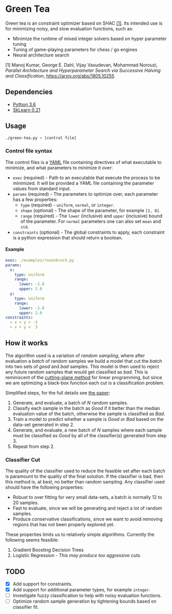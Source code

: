 # Green Tea

Green tea is an constraint optimizer based on SHAC [[1]](https://arxiv.org/abs/1805.10255). Its intended use is for
minimizing noisy, and slow evaluation functions, such as:

- Minimize the runtime of mixed integer solvers based on hyper parameter tuning
- Tuning of game-playing parameters for chess / go engines
- Neural architecture search

[1] Manoj Kumar, George E. Dahl, Vijay Vasudevan, Mohammad Norouzi, _Parallel Architecture and Hyperparameter Search via Successive Halving and Classification_, https://arxiv.org/abs/1805.10255

## Dependencies

- [Python 3.6](https://www.python.org/downloads/)
- [SkLearn 0.21](https://scikit-learn.org/stable/)

## Usage

```bash
./green-tea.py < [control file]
```

### Control file syntax

The control files is a [YAML](https://yaml.org/) file containing directives of what executable to minimize, and what
parameters to minimize it over:

- `exec` (required) - Path to an executable that execute the process to be minimized. It will be provided a YAML file
  containing the parameter values from standard input.
- `params` (required) - The parameters to optimize over, each parameter has a few properties:
  - `type` (required) - `uniform`, `normal`, or `integer`.
  - `shape` (optional) - The shape of the parameter, for example `[2, 8]`.
  - `range` (required) - The `lower` (inclusive) and `upper` (inclusive) bound of the parameter. For `normal` parameters one can also set `mean` and `std`.
- `constraints` (optional) - The global constraints to apply, each constraint is a python expression that should return a boolean.

#### Example

```yaml
exec: ./examples/rosenbrock.py
params:
  x:
    type: uniform
    range:
      lower: -2.0
      upper: 2.0
  y:
    type: uniform
    range:
      lower: -2.0
      upper: 2.0
constraints:
  - x + y > -3
  - x + y <  3
```

## How it works

The algorithm used is a variation of _random sampling_, where after evaluation a _batch_ of random samples we
build a model that cut the _batch_ into two sets of _good_ and _bad_ samples. This model is then used to reject any
future random samples that would get classified as _bad_. This is reminiscent of the [cutting-plane method](https://en.wikipedia.org/wiki/Cutting-plane_method)
for linear programming, but since we are optimizing a black-box function each cut is a classification problem.

Simplified steps, for the full details see [the paper](https://arxiv.org/abs/1805.10255): 

1. Generate, and evaluate, a batch of _N_ random samples.
2. Classify each sample in the batch as _Good_ if it better than the median evaluation value of the batch, otherwise the
   sample is classified as _Bad_.
3. Train a model to predict whether a sample is _Good_ or _Bad_ based on the data-set generated in step 2.
4. Generate, and evaluate, a new batch of _N_ samples where each sample must be classified as _Good_ by all of the
   classifier(s) generated from step 3.
5. Repeat from step 2.

### Classifier Cut

The quality of the classifier used to reduce the feasible set after each batch is paramount to the quality of the final
solution. If the classifier is bad, then this method is, at best, no better than random sampling. Any classifier used
should have the following properties:

- Robust to over fitting for very small data-sets, a batch is normally 12 to 20 samples.
- Fast to evaluate, since we will be generating and reject a lot of random samples.
- Produce conservative classifications, since we want to avoid removing regions that has not been properly explored yet.

These properties limits us to relatively simple algorithms. Currently the following seems feasible:

1. Gradient Boosting Decision Trees
2. Logistic Regression - _This may produce too aggressive cuts._

## TODO

- [x] Add support for constraints.
- [x] Add support for additional parameter types, for example `integer`.
- [ ] Investigate fuzzy classification to help with noisy evaluation functions.
- [ ] Optimize random sample generation by tightening bounds based on classifier fit.